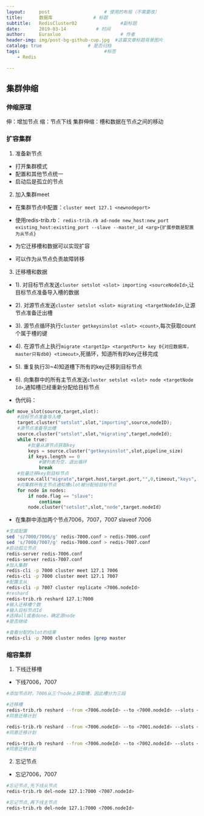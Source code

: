 ```yaml
---
layout:     post                    # 使用的布局（不需要改）
title:      数据库               # 标题
subtitle:   RedisCluster02                #副标题
date:       2019-03-14           # 时间
author:     Euraxluo                      # 作者
header-img: img/post-bg-github-cup.jpg  #这篇文章标题背景图片
catalog: true                 # 是否归档
tags:                               #标签
    - Redis

---
```

## 集群伸缩
### 伸缩原理
伸：增加节点
缩：节点下线
集群伸缩：槽和数据在节点之间的移动
### 扩容集群
1. 准备新节点
- 打开集群模式
- 配置和其他节点统一
- 启动后是孤立的节点
2. 加入集群meet
- 在集群节点中配置：`cluster meet 127.1 <newnodeport>`

- 使用redis-trib.rb：
`redis-trib.rb ad-node new_host:new_port existing_host:existing_port --slave --master_id <arg>{扩展参数是配置为从节点}`

- 为它迁移槽和数据可以实现扩容
- 可以作为从节点负责故障转移
3. 迁移槽和数据
- 1). 对目标节点发送`cluster setslot <slot> importing <sourceNodeId>`,让目标节点准备导入槽的数据

- 2). 对源节点发送`cluster setslot <slot> migrating <targetNodeId>`,让源节点准备迁出槽

- 3). 源节点循环执行`cluster getkeysinslot <slot> <count>`,每次获取count个属于槽的键

- 4). 在源节点上执行`migrate <targetIp> <targetPort> key 0{对应数据库，master只有db0} <timeout>`,死循环，知道所有的key迁移完成

- 5). 重复执行3)~4)知道槽下所有的key迁移到目标节点
- 6). 向集群中的所有主节点发送`cluster setslot <slot> node <targetNode	Id>`,通知槽已经重新分配给目标节点 
- 伪代码：
```python
def move_slot(source,target,slot):
	#目标节点准备导入槽
	target.cluster("setslot",slot,"importing",source,nodeID);
	#源节点准备导出槽
	source.cluster("setslot",slot,"migrating",target,nodeId);
	while true:
		#批量从源节点获取key
		keys = source.cluster("getkeysinslot",slot,pipeline_size)
		if keys.length == 0
			#键列表为空，退出循环
			break
	#批量迁移key到目标节点
	source.call("migrate",target.host,target.port,"",0,timeout,"keys",[keys])
	#向集群所有主节点通知槽slot被分配给目标节点
	for node in nodes:
		if node.flag == "slave":
			continue
		node.cluster("setslot",slot,"node",target.nodeId)
```
- 在集群中添加两个节点7006，7007，7007 slaveof 7006

```bash
#生成配置
sed 's/7000/7006/g' redis-7000.conf > redis-7006.conf
sed 's/7000/7007/g' redis-7000.conf > redis-7007.conf
#启动孤立节点
redis-server redis-7006.conf
redis-server redis-7007.conf
#加入集群
redis-cli -p 7000 cluster meet 127.1 7006
redis-cli -p 7000 cluster meet 127.1 7007
#配置主从
redis-cli -p 7007 cluster replicate <7006.nodeId>
#reshard
redis-trib.rb reshard 127.1:7000
#输入迁移槽个数
#输入目标节点Id
#选择all或者done，确定源node
#是否继续

#查看分配的slot的结果
redis-cli -p 7000 cluster nodes |grep master
```

### 缩容集群
1. 下线迁移槽
- 下线7006，7007

```bash
#添加节点时，7006从三个node上获取槽，因此槽分为三段

#迁移槽
redis-trib.rb reshard --from <7006.nodeId> --to <7000.nodeId> --slots <slotsNums> <127.1:7006>{在哪一个端口执行}
#同意迁移计划

redis-trib.rb reshard --from <7006.nodeId> --to <7001.nodeId> --slots <slotsNums> <127.1:7006>{在哪一个端口执行}
#同意迁移计划

redis-trib.rb reshard --from <7006.nodeId> --to <7002.nodeId> --slots <slotsNums> <127.1:7006>{在哪一个端口执行}
#同意迁移计划
```
2. 忘记节点
- 忘记7006，7007

```bash
#忘记节点,先下线从节点
redis-trib.rb del-node 127.1:7000 <7007.nodeId>

#忘记节点,再下线主节点
redis-trib.rb del-node 127.1:7000 <7006.nodeId>
```